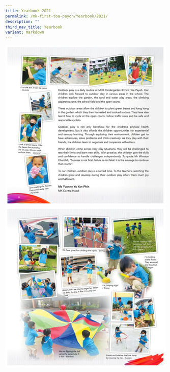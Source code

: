 ```yaml
---
title: Yearbook 2021
permalink: /mk-first-toa-payoh/Yearbook/2021/
description: ""
third_nav_title: Yearbook
variant: markdown
---
```

![](/images/MK@First%20Toa%20Payoh/MK%20Yearbook/2021/2021%20Year%20book%20MK_Page_1.jpg)
![](/images/MK@First%20Toa%20Payoh/MK%20Yearbook/2021/2021%20Year%20book%20MK_Page_2.jpg)
<br>
